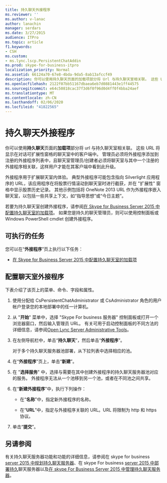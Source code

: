 ```yaml
---
title: 持久聊天外接程序
ms.reviewer: ''
ms.author: v-lanac
author: lanachin
manager: serdars
ms.date: 3/27/2015
audience: ITPro
ms.topic: article
f1.keywords:
- CSH
ms.custom:
- ms.lync.lscp.PersistentChatAddin
ms.prod: skype-for-business-itpro
localization_priority: Normal
ms.assetid: 66124a70-67e8-4bda-9da5-8ab13afccf49
description: 你可以使用持久聊天页面的加载项部分将 Url 与持久聊天室相关联。 这些 URL 将显示在对话可扩展性窗格的聊天室中的客户端中。 管理员必须将外接程序添加到注册的外接程序列表中，且聊天室管理员/创建者必须将聊天室与其中一个注册的外接程序相关联，这样用户才能在其客户端中看到此升级。
ms.openlocfilehash: 2122f07bb51167dbaea6eb7d0881443e1ff44575
ms.sourcegitcommit: e64c50818cac37f3d6f0f96d0d4ff0f4bba24aef
ms.translationtype: MT
ms.contentlocale: zh-CN
ms.lasthandoff: 02/06/2020
ms.locfileid: "41822565"
---
```

# <a name="persistent-chat-add-in"></a>持久聊天外接程序

你可以使用**持久聊天**页面的**加载项**部分将 url 与持久聊天室相关联。 这些 URL 将显示在对话可扩展性窗格的聊天室中的客户端中。 管理员必须将外接程序添加到注册的外接程序列表中，且聊天室管理员/创建者必须将聊天室与其中一个注册的外接程序相关联，这样用户才能在其客户端中看到此升级。

外接程序用于扩展聊天室内体验。 典型外接程序可能包含指向 Silverlight 应用程序的 URL，该应用程序在将股票行情滚动到聊天室时进行截获，并在 "扩展性" 窗格中显示股票历史记录。 其他示例包括将 OneNote 2013 URL 作为外接程序嵌入聊天室，以包括一些共享上下文，如“指导思想”或“今日主题”。

若要为持久聊天室创建外接程序，请参阅[在 Skype for Business Server 2015 中配置持久聊天室的加载项](../../manage/persistent-chat/configure-add-ins.md)。 如果您是持久的聊天管理员，则可以使用控制面板或 Windows PowerShell cmdlet 创建外接程序。

## <a name="tasks-that-you-can-perform"></a>可执行的任务

您可以在“**外接程序**”页上执行以下任务：

- [在 Skype for Business Server 2015 中配置持久聊天室的加载项](../../manage/persistent-chat/configure-add-ins.md)

## <a name="to-configure-add-ins-for-chat-rooms"></a>配置聊天室外接程序

下表介绍了该页上的菜单、命令、字段和属性。

1. 使用分配给 CsPersistentChatAdministrator 或 CsAdministrator 角色的用户帐户登录您的本地部署中的任一计算机。

2. 从 "**开始**" 菜单中，选择 "Skype For business 服务器" 控制面板或打开一个浏览器窗口，然后输入管理员 URL。 有关可用于启动控制面板的不同方法的详细信息，请参阅[Open Lync Server Administrative Tools](https://technet.microsoft.com/library/8c58de94-9e0a-4368-9e14-9afcaa1142d0.aspx)。

3. 在左侧导航栏中，单击“**持久聊天**”，然后单击“**外接程序**”。

    对于多个持久聊天服务器池部署，从下拉列表中选择相应的池。

4. 在“**外接程序**”页上，单击“**新建**”。

5. 在 "**选择服务**" 中，选择与需要在其中创建外接程序的持久聊天服务器池对应的服务。 外接程序无法从一个池移到另一个池，或者在不同池之间共享。

6. 在“**新建外接程序**”中，执行下列操作：

   - 在“**名称**”中，指定新外接程序的名称。

   - 在“**URL**”中，指定与外接程序关联的 URL。URL 将限制为 http 和 https 协议。

7. 单击“**提交**”。

## <a name="see-also"></a>另请参阅

有关持久聊天服务器功能和功能的详细信息，请参阅在 skype for business [server 2015 中规划持久聊天服务器](../../plan-your-deployment/persistent-chat-server/persistent-chat-server.md)、在 skype For business [server 2015 中部署持久](../../deploy/deploy-persistent-chat-server/deploy-persistent-chat-server.md)聊天服务器以及[在 skype For Business Server 2015 中管理持久聊天服务器](../../manage/persistent-chat/persistent-chat.md)。


